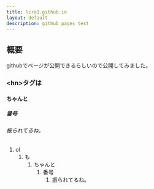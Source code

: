 ```yaml
---
title: lcra1.github.io
layout: default
description: github pages test
---
```


##	概要
githubでページが公開できるらしいので公開してみました。

### \<hn\>タグは
#### ちゃんと
##### 番号
###### 振られてるね。
1. ol
	1. も
		1. ちゃんと
			1. 番号
				1. 振られてるね。
